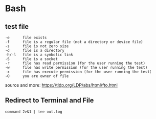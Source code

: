# Bash

## test file

```
-e      file exists
-f      file is a regular file (not a directory or device file)
-s      file is not zero size
-d      file is a directory
-h/-l   file is a symbolic link
-S      file is a socket
-r      file has read permission (for the user running the test)
-w      file has write permission (for the user running the test)
-x      file has execute permission (for the user running the test)
-O      you are owner of file
```

source and more: https://tldp.org/LDP/abs/html/fto.html

## Redirect to Terminal and File

```shell
command 2>&1 | tee out.log
```
